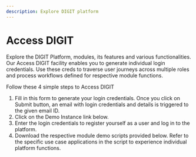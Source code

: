 ```yaml
---
description: Explore DIGIT platform
---
```


# Access DIGIT

Explore the DIGIT Platform, modules, its features and various functionalities. Our Access DIGIT facility enables you to generate individual login credentials. Use these creds to traverse user journeys across multiple roles and process workflows defined for respective module functions. 

 Follow these 4 simple steps to Access DIGIT

1. Fill in this form to generate your login credentials. Once you click on Submit button, an email with login credentials and details is triggered to the given email ID.
2. Click on the Demo Instance link below. 
3. Enter the login credentials to register yourself as a user and log in to the platform.
4. Download the respective module demo scripts provided below. Refer to the specific use case applications in the script to experience individual platform functions.

 



